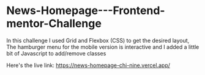 # News-Homepage---Frontend-mentor-Challenge
In this challenge I used Grid and Flexbox (CSS) to get the desired layout, The hamburger menu for the mobile version is interactive and I added a little bit of Javascript to add/remove classes

Here's the live link: https://news-homepage-chi-nine.vercel.app/
